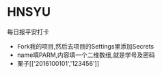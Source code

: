 # HNSYU
每日报平安打卡

+ Fork我的项目,然后去项目的Settings里添加Secrets
+ name填PARM,内容填一个二维数组,就是学号及密码
+ 栗子[['2016100101','123456']]
 
 
